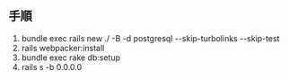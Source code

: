 ## 手順
1. bundle exec rails new ./ -B -d postgresql --skip-turbolinks --skip-test
2. rails webpacker:install
3. bundle exec rake db:setup
4. rails s -b 0.0.0.0
